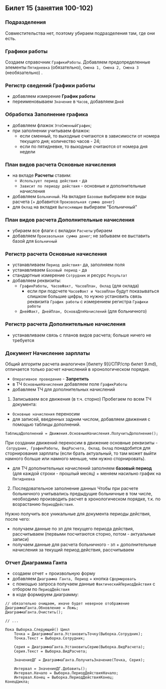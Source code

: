 ## Билет 15 (занятия 100-102)


### Подразделения

Совместительства нет, поэтому убираем подразделения там, где они есть.


### Графики работы
Создаем справочник `ГрафикиРаботы`. Добавляем предопределенные элементы `Пятидневка` (обязательно), `Смена 1, Смена 2, Смена 3` (необязательно) .


### Регистр сведений **Графики работы**

- добавляем измерение **График работы**
- переименовываем `Значение` в `Часов`, добавляем `Дней`


### Обработка **Заполнение графика**

- добавляем флажок `ЭтоСменныйГрафик`;
- при заполнении учитываем флажок:
	- если сменный, то выходные считаются в зависимости от номера текущего дня; количество часов - 24;
	- если по пятидневке, то выходные считаются от номера дня недели


### План видов расчета **Основные начисления**

- на вкладе **Расчеты** ставим:
	- `Использует период действия` - да
	- `Зависит по периоду действия` - основные и дополнительные начисления
- добавляем `Больничный`. На вкладке `Базовые` выбираем все виды расчета (+ добавится `Произвольная сумма денег`)
- для `Оклад` на вкладке `Вытесняющие` выбираем "Больничный"


### План видов расчета **Дополнительные начисления**

- убираем все флаги с вкладки `Расчеты` убираем
- добавляем `Произвольная сумма денег`; не забываем ее выставить базой для `Больничный`


### Регистр расчета **Основные начисления**

- устанавливаем `Период действия`- да, заполняем поля
- устанавливаем `Базовый период` - да
- стандартные измерение `Сотрудник` и ресурс `Результат`
- добавляем реквизиты:
	- `ГрафикРаботы, ЧасовФакт, ЧасовПлан, Оклад` (для оклада)
		- если при подсчете `ЧасовФакт и ЧасовПлан` будут показываться слишком большие цифры, то нужно установить связь реквизита `График работы` с измерением регистра `Графики работы`
	- `ДнейФакт, ДнейПлан, ОсноваДляНачислений` (для больничного)


### Регистр расчета **Дополнительные начисления**

- устанавливаем связь с планов видов расчета; больше ничего не требуется


### Документ **Начисление зарплаты**

Общий алгоритм расчета аналогичен [билету 9](/СПР/спр билет 9.md), отличается только расчет начислений в хронологическом порядке.

- `Оперативное проведение` - **Запретить**
- в ТЧ `ОсновныеНачисления` добавляем поле `ГрафикРаботы`
- добавляем ТЧ для дополнительных начислений 

1. Записываем все движения (в т.ч. сторно)
Пробегаем по всем ТЧ документа:
- `Основные начисления` переносим
- для записей, введенных задним числом, добавляем движения с помощью таблицы дополнений.
```
ТаблицаДополнений = Движения.ОсновныеНачисления.ПолучитьДополнение();
```
При создании движений переносим в движение основные реквизиты - `Сотрудник, ГрафикРаботы, ВидРасчета, Оклад`. `Оклад` понадобится для сторнирования зарплаты (если брать актуальный, то там может выйти намного больше или намного меньше, чем нужно сторнировать).
- для ТЧ дополнительных начислений заполняем **базовый период** (для каждой строки - прошлый месяц) + меняем насильно график на `Пятидневка`

2. Последовательное заполнение данных
Чтобы при расчете больничного учитывались предыдущие больничные в том числе, необходимо производить расчет в хронологическом порядке, т.к. по возрастанию `ПериодДействия`.

Нужно получить все уникальные для документа периоды действия, после чего:
- получаем данные по зп для текущего периода действия, рассчитываем (первыми посчитаются сторно, потом - актуальные записи)
- получаем данные для расчета больничного - зп + дополнительные начисления за текущий период действия, рассчитываем


### Отчет **Диаграмма Ганта**

- создаем отчет + произвольную форму
- добавляем `Диаграмма Ганта, Период` +  кнопка `Сформировать`
- с помощью запроса получаем данные `ФактическийПериодДействия` с отбором по `ПериодДействия`
- в коде формируем диаграмму:
```1c
// обязательно очищаем, иначе будет неверное отображение
ДиаграммаГанта.Обновление = Ложь;
ДиаграммаГанта.Очистить();

// ...
	
Пока Выборка.Следующий() Цикл
	Точка = ДиаграммаГанта.УстановитьТочку(Выборка.Сотрудник); 
	Точка.Текст = Выборка.Сотрудник;
		
	Серия = ДиаграммаГанта.УстановитьСерию(Выборка.ВидРасчета);
	Серия.Текст = Выборка.ВидРасчета;
		
	ЗначениеДГ = ДиаграммаГанта.ПолучитьЗначение(Точка, Серия);
		
	Интервал = ЗначениеДГ.Добавить();
	Интервал.Начало = Выборка.ПериодДействияНачало;
	Интервал.Конец = Выборка.ПериодДействияКонец;
КонецЦикла; 
```
